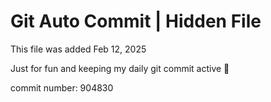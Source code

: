 # Git Auto Commit | Hidden File

This file was added Feb 12, 2025

Just for fun and keeping my daily git commit active 🤪

commit number: 904830
